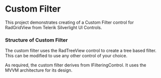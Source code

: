 Custom Filter
=============

This project demonstrates creating of a Custom Filter control 
for RadGridView from Telerik Silverlight UI Controls.

### Structure of Custom Filter

The custom filter uses the RadTreeView control to create a tree based filter.
This can be modified to use any other control of your choice.

As required, the custom filter derives from IFilteringControl. It uses the MVVM architecture
for its design.